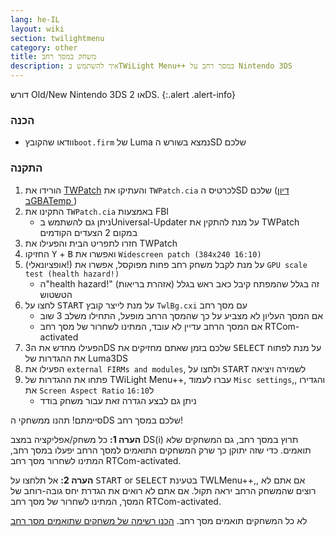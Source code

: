```yaml
---
lang: he-IL
layout: wiki
section: twilightmenu
category: other
title: משחק במסך רחב
description: איך להשתמש בTWiLight Menu++ במסך רחב על Nintendo 3DS
---
```


דורש Old/New Nintendo 3DS או 2DS.
{:.alert .alert-info}

### הכנה
- וודאו שהקובץ`boot.firm` של Luma נמצא בשורש הSD שלכם

### התקנה
1. הורידו את [TWPatch](https://db.universal-team.net/assets/files/TWPatch.cia) והעתיקו את `TWPatch.cia` לכרטיס הSD שלכם ([דיון בGBATemp ](https://gbatemp.net/threads/twpatcher-ds-i-mode-screen-filters-and-patches.542694/))
1. התקינו את `TWPatch.cia` באמצעות FBI
   - ניתן גם להשתמש בUniversal-Updater על מנת להתקין את TWPatch במקום 2 הצעדים הקודמים
1. חזרו לתפריט הבית והפעילו את TWPatch
1. החזיקו <kbd class="face">Y</kbd> + <kbd class="face">B</kbd> ואפשרו את `Widescreen patch (384x240 16:10)`
1. (אופציונאלי!) על מנת לקבל משחק רחב פחות מפוקסל, אפשרו את `GPU scale test (health hazard!)`
   - ה"health hazard!" (אזהרת בריאות) זה בגלל שהמפתח קיבל כאב ראש בגלל הטשטוש
1. לחצו על <kbd>START</kbd> על מנת לייצר קובץ `TwlBg.cxi` עם מסך רחב
   - אם המסך העליון לא מצביע על כך שהמסך הרחב מופעל, התחילו משלב 3 שוב
   - אם המסך הרחב עדיין לא עובד, המתינו לשחרור של מסך רחב RTCom-activated
1. הפעילו מחדש את ה3DS שלכם בזמן שאתם מחזיקים את <kbd>SELECT</kbd> על מנת לפתוח את ההגדרות של Luma3DS
1. הפעילו את `external FIRMs and modules`, ולחצו על <kbd>START</kbd> לשמירה ויציאה
1. פתחו את ההגדרות של TWiLight Menu++, עברו לעמוד `Misc settings`,, והגדירו את `Screen Aspect Ratio` ל`16:10`
   - ניתן גם לבצע הגדרה זאת עבור משחק בודד

סיימתם! תהנו ממשחקי הDS שלכם במסך רחב!

**הערה 1:** כל משחק/אפליקציה במצב DS(i) תרוץ במסך רחב, גם המשחקים שלא תואמים. כדי שזה יתוקן כך שרק המשחקים התואמים למסך הרחב יפעלו במסך רחב, המתינו לשחרור מסך רחב RTCom-activated.

**הערה 2:** אל תלחצו על <kbd>START</kbd> or <kbd>SELECT</kbd> בטעינת TWLMenu++,, אם אתם לא רוצים שהמשחק הרחב יראה תקול. אם אתם לא רואים את הגדרת יחס גובה-רוחב של המסך, המתינו לשחרור של מסך רחב RTCom-activated.

לא כל המשחקים תואמים מסך רחב. [הכנו רשימה של משחקים שתואמים מסך רחב](https://github.com/DS-Homebrew/TWiLightMenu/blob/master/7zfile/3DS%20-%20CFW%20users/Games%20supported%20with%20widescreen.txt)
